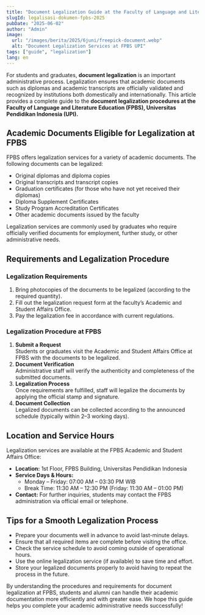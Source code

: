 ```yaml
---
title: "Document Legalization Guide at the Faculty of Language and Literature Education, Universitas Pendidikan Indonesia"
slugId: legalisasi-dokumen-fpbs-2025
pubDate: "2025-06-02"
author: "Admin"
image:
  url: "/images/berita/2025/6juni/freepick-document.webp"
  alt: "Document Legalization Services at FPBS UPI"
tags: ["guide", "legalization"]
lang: en
---
```


For students and graduates, **document legalization** is an important administrative process. Legalization ensures that academic documents such as diplomas and academic transcripts are officially validated and recognized by institutions both domestically and internationally. This article provides a complete guide to the **document legalization procedures at the Faculty of Language and Literature Education (FPBS), Universitas Pendidikan Indonesia (UPI).**

## Academic Documents Eligible for Legalization at FPBS

FPBS offers legalization services for a variety of academic documents. The following documents can be legalized:

- Original diplomas and diploma copies  
- Original transcripts and transcript copies  
- Graduation certificates (for those who have not yet received their diplomas)  
- Diploma Supplement Certificates  
- Study Program Accreditation Certificates  
- Other academic documents issued by the faculty  

Legalization services are commonly used by graduates who require officially verified documents for employment, further study, or other administrative needs.

## Requirements and Legalization Procedure

### Legalization Requirements

1. Bring photocopies of the documents to be legalized (according to the required quantity).  
2. Fill out the legalization request form at the faculty’s Academic and Student Affairs Office.  
3. Pay the legalization fee in accordance with current regulations.  

### Legalization Procedure at FPBS

1. **Submit a Request**  
   Students or graduates visit the Academic and Student Affairs Office at FPBS with the documents to be legalized.  
2. **Document Verification**  
   Administrative staff will verify the authenticity and completeness of the submitted documents.  
3. **Legalization Process**  
   Once requirements are fulfilled, staff will legalize the documents by applying the official stamp and signature.  
4. **Document Collection**  
   Legalized documents can be collected according to the announced schedule (typically within 2–3 working days).  

## Location and Service Hours

Legalization services are available at the FPBS Academic and Student Affairs Office:

- **Location:** 1st Floor, FPBS Building, Universitas Pendidikan Indonesia  
- **Service Days & Hours:**  
  - Monday – Friday: 07:00 AM – 03:30 PM WIB  
  - Break Time: 11:30 AM – 12:30 PM (Friday: 11:30 AM – 01:00 PM)  
- **Contact:** For further inquiries, students may contact the FPBS administration via official email or telephone.  

## Tips for a Smooth Legalization Process

- Prepare your documents well in advance to avoid last-minute delays.  
- Ensure that all required items are complete before visiting the office.  
- Check the service schedule to avoid coming outside of operational hours.  
- Use the online legalization service (if available) to save time and effort.  
- Store your legalized documents properly to avoid having to repeat the process in the future.  

By understanding the procedures and requirements for document legalization at FPBS, students and alumni can handle their academic documentation more efficiently and with greater ease. We hope this guide helps you complete your academic administrative needs successfully!
